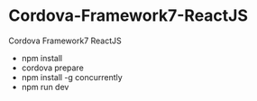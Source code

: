 # Cordova-Framework7-ReactJS
Cordova Framework7 ReactJS

- npm install
- cordova prepare
- npm install -g concurrently
- npm run dev
